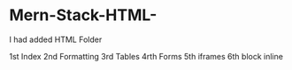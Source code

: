 # Mern-Stack-HTML-

I had added HTML Folder 

1st Index
2nd Formatting
3rd Tables
4rth Forms
5th iframes
6th block inline
